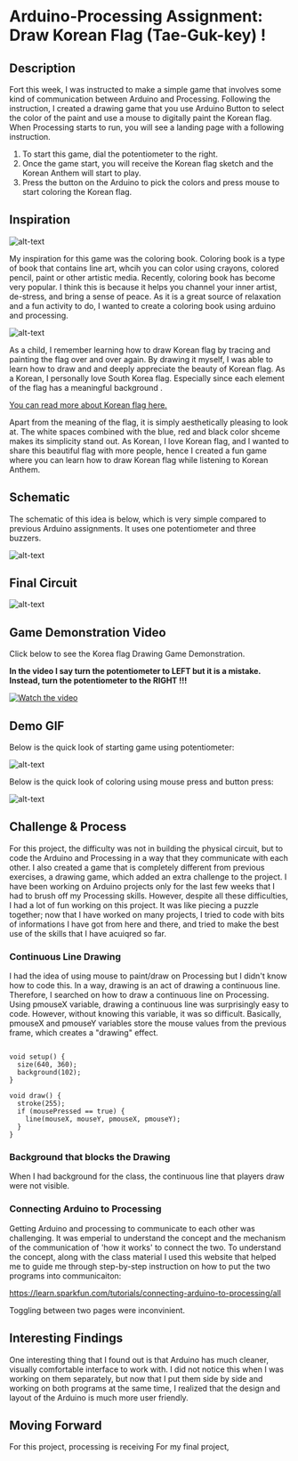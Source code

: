 # Arduino-Processing Assignment: Draw Korean Flag (Tae-Guk-key) !

## Description
Fort this week, I was instructed to make a simple game that involves some kind of communication between Arduino and Processing. Following the instruction, I created a drawing game that you use Arduino Button to select the color of the paint and use a mouse to digitally paint the Korean flag. When Processing starts to run, you will see a landing page with a following instruction. 

1. To start this game, dial the potentiometer to the right. 
2. Once the game start, you will receive the Korean flag sketch and the Korean Anthem will start to play.
3. Press the button on the Arduino to pick the colors and press mouse to start coloring the Korean flag. 

## Inspiration
![alt-text](Images/coloringbook.jpg)

My inspiration for this game was the coloring book. Coloring book is a type of book that contains line art, whcih you can color using crayons, colored pencil, paint or other artistic media. Recently, coloring book has become very popular. I think this is because it helps you channel your inner artist, de-stress, and bring a sense of peace. As it is a great source of relaxation and a fun activity to do, I wanted to create a coloring book using arduino and processing. 

![alt-text](Images/KoreanFlagImage.png)

As a child, I remember learning how to draw Korean flag by tracing and painting the flag over and over again. By drawing it myself, I was able to learn how to draw and and deeply appreciate the beauty of Korean flag. As a Korean, I personally love South Korea flag. Especially since each element of the flag has a meaningful background . 

[You can read more about Korean flag here.](https://theculturetrip.com/asia/south-korea/articles/a-brief-history-of-the-south-korean-flag/)

Apart from the meaning of the flag, it is simply aesthetically pleasing to look at. The white spaces combined with the blue, red and black color shceme makes its simplicity stand out. As Korean, I love Korean flag, and I wanted to share this beautiful flag with more people, hence I created a fun game where you can learn how to draw Korean flag while listening to Korean Anthem. 

## Schematic 

The schematic of this idea is below, which is very simple compared to previous Arduino assignments. It uses one potentiometer and three buzzers.

![alt-text](Images/schematic.jpg)

## Final Circuit
![alt-text](Images/circuit.png)

## Game Demonstration Video 

Click below to see the Korea flag Drawing Game Demonstration. 

**In the video I say turn the potentiometer to LEFT but it is a mistake. Instead, turn the potentiometer to the RIGHT !!!**

[![Watch the video](Images/youtubeimage.png)](https://youtu.be/A0OAqD5EGqc)

## Demo GIF  

Below is the quick look of starting game using potentiometer:

![alt-text](Images/start.gif)

Below is the quick look of coloring using mouse press and button press:

![alt-text](Images/color.gif)

## Challenge & Process

For this project, the difficulty was not in building the physical circuit, but to code the Arduino and Processing in a way that they communicate with each other.  I also created a game that is completely different from previous exercises, a drawing game, which added an extra challenge to the project. I have been working on Arduino projects only for the last few weeks that I had to brush off my Processing skills. However, despite all these difficulties, I had a lot of fun working on this project. It was like piecing a puzzle together; now that I have worked on many projects, I tried to code with bits of informations I have got from here and there, and tried to make the best use of the skills that I have acuiqred so far. 

### Continuous Line Drawing

I had the idea of using mouse to paint/draw on Processing but I didn't know how to code this. In a way, drawing is an act of drawing a continuous line. Therefore, I searched on how to draw a continuous line on Processing. Using pmouseX variable, drawing a continuous line was surprisingly easy to code. However, without knowing this variable, it was so difficult. Basically, pmouseX and pmouseY variables store the mouse values from the previous frame, which creates a "drawing" effect. 

````

void setup() {
  size(640, 360);
  background(102);
}

void draw() {
  stroke(255);
  if (mousePressed == true) {
    line(mouseX, mouseY, pmouseX, pmouseY);
  }
}

````

### Background that blocks the Drawing

When I had background for the class, the continuous line that players draw were not visible. 


### Connecting Arduino to Processing 

Getting Arduino and processing to communicate to each other was challenging. It was emperial to understand the concept and the mechanism of the communication of 'how it works' to connect the two. To understand the concept, along with the class material I used this website that helped me to guide me through step-by-step instruction on how to put the two programs into communicaiton:

https://learn.sparkfun.com/tutorials/connecting-arduino-to-processing/all

Toggling between two pages were inconvinient. 

## Interesting Findings

One interesting thing that I found out is that Arduino has much cleaner, visually comfortable interface to work with. I did not notice this when I was working on them separately, but now that I put them side by side and working on both programs at the same time, I realized that the design and layout of the Arduino is much more user friendly. 

## Moving Forward
For this project, processing is receiving 
For my final project,

